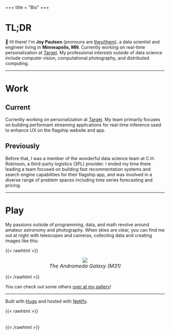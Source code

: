 +++
title = "Bio"
+++

# TL;DR

👋 Hi there! I'm **Joy Paulsen** (pronouns are [they/them](https://pronoun.is/they/)), a data scientist and engineer living in **Minneapolis, MN**. Currently working on real-time personalization at [Target](https://tech.target.com/). My professional interests outside of data science include computer vision, computational photography, and distributed computing.

---

# Work

## Current

Currently working on personalization at [Target](https://tech.target.com/). My team primarily focuses on building performant streaming applications for real-time inference used to enhance UX on the flagship website and app.

## Previously

Before that, I was a member of the wonderful data science team at C.H. Robinson, a third-party logistics (3PL) provider.  I ended my time there leading a team focused on building fast recommentation systems and search engine capabilities for their flagship app, and was involved in a diverse range of problem spaces including time series forecasting and pricing.



---


# Play

My passions outside of programming, data, and math revolve around amateur astronomy and photography. When skies are clear, you can find me out at night with telescopes and cameras, collecting data and creating images like this:

{{< rawhtml >}}
<!-- <figure style="margin-bottom: 1rem; display: flex; flex-direction: column; align-items: center;">
  <img src="/images/north_america_nebula.jpg" style="max-width: 350px">
  <figcaption style="text-align: center; font-style: italic; font-size: medium;">The "North America" Nebula (IC 1805)</figcaption>
</figure> -->

<figure style="margin-bottom: 1rem; display: flex; flex-direction: column; align-items: center;">
  <img src="/images/andromeda.jpg" style="max-width: 350px">
  <figcaption style="text-align: center; font-style: italic; font-size: medium;">The Andromeda Galaxy (M31)</figcaption>
</figure>
{{< /rawhtml >}}

You can check out some others [over at my gallery](https://www.starlitjoy.com/)!

---

Built with [Hugo](https://gohugo.io/) and hosted with [Netlify](https://www.netlify.com/).


{{< rawhtml >}}
<br />
<br />
<br />
{{< /rawhtml >}}

